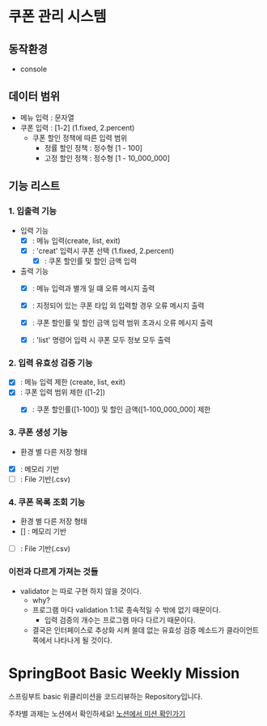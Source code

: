 # 쿠폰 관리 시스템

## 동작환경
- console

## 데이터 범위
- 메뉴 입력 : 문자열
- 쿠폰 입력 : [1-2] (1.fixed, 2.percent)
  - 쿠폰 할인 정책에 따른 입력 범위
    - 정률 할인 정책 : 정수형 [1 - 100]
    - 고정 할인 정책 : 정수형 [1 - 10_000_000]


## 기능 리스트

### 1. 입출력 기능
- 입력 기능
  - [x] : 메뉴 입력(create, list, exit)
  - [x] : 'creat' 입력시 쿠폰 선택 (1.fixed, 2.percent)
    - [x] : 쿠폰 할인률 및 할인 금액 입력
- 출력 기능
  - [x] : 메뉴 입력과 별개 일 떄 오류 메시지 출력
  - [x] : 지정되어 있는 쿠폰 타입 외 입력할 경우 오류 메시지 출력
  - [x] : 쿠폰 할인률 및 할인 금액 입력 범위 초과시 오류 메시지 출력
  - [x] : 'list' 명령어 입력 시 쿠폰 모두 정보 모두 출력


### 2. 입력 유효성 검증 기능 
- [x] : 메뉴 입력 제한 (create, list, exit)
- [x] : 쿠폰 입력 범위 제한 ([1-2])
  - [x] : 쿠폰 할인률([1-100]) 및 할인 금액([1-100_000_000] 제한


### 3. 쿠폰 생성 기능
- 환경 별 다른 저장 형태
- [x] : 메모리 기반
- [ ] : File 기반(.csv)

### 4. 쿠폰 목록 조회 기능
- 환경 별 다른 저장 형태
- [] : 메모리 기반
- [ ] : File 기반(.csv)
  
### 이전과 다르게 가져는 것들
- validator 는 따로 구현 하지 않을 것이다.
  - why?
  - 프로그램 마다 validation 1:1로 종속적일 수 밖에 없기 때문이다.
    - 입력 검증의 개수는 프로그램 마다 다르기 때문이다.
  - 결국은 인터페이스로 추상화 시켜 쓸데 없는 유효성 검증 메소드가 클라이언트쪽에서 나타나게 될 것이다.
  

# SpringBoot Basic Weekly Mission
스프링부트 basic 위클리미션을 코드리뷰하는 Repository입니다.

주차별 과제는 노션에서 확인하세요!
[노션에서 미션 확인가기](https://www.notion.so/backend-devcourse/Part1-3-38f57acca0dd490db11393701417943a)

